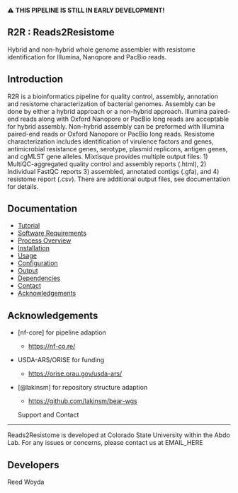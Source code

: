 :warning: **THIS PIPELINE IS STILL IN EARLY DEVELOPMENT!**

R2R : Reads2Resistome 
---------
Hybrid and non-hybrid whole genome assembler with resistome identification for Illumina, Nanopore and PacBio reads.

Introduction
------------
R2R is a bioinformatics pipeline for quality control, assembly, annotation and resistome characterization of bacterial genomes. Assembly can be done by either a hybrid approach or a non-hybrid approach. Illumina paired-end reads along with Oxford Nanopore or PacBio long reads are acceptable for hybrid assembly. Non-hybrid assembly can be preformed with Illumina paired-end reads or Oxford Nanopore or PacBio long reads. Resistome characterization includes identification of virulence factors and genes, antimicrobial resistance genes, serotype, plasmid replicons, antigen genes, and cgMLST gene alleles. Mixtisque provides multiple output files: 1) MultiQC-aggregated quality control and assembly reports (.html), 2) Individual FastQC reports 3) assembled, annotated contigs (.gfa), and 4) resistome report (.csv). There are additional output files, see documentation for details. 

Documentation
-------------
  - [Tutorial](https://github.com/BioRRW/Reads2Resistome/blob/master/docs/tutorial.md)
  - [Software Requirements](https://github.com/BioRRW/Reads2Resistome/blob/master/docs/requirements.md)
  - [Process Overview](https://github.com/BioRRW/Reads2Resistome/blob/master/docs/process.md)
  - [Installation](https://github.com/BioRRW/Reads2Resistome/blob/master/docs/installation.md)
  - [Usage](https://github.com/BioRRW/Reads2Resistome/blob/master/docs/usage.md)
  - [Configuration](https://github.com/BioRRW/Reads2Resistome/blob/master/docs/configuration.md)
  - [Output](https://github.com/BioRRW/Reads2Resistome/blob/master/docs/output.md)
  - [Dependencies](https://github.com/BioRRW/Reads2Resistome/blob/master/docs/dependencies.md)
  - [Contact](https://github.com/BioRRW/Reads2Resistome/blob/master/docs/contact.md)
  - [Acknowledgements](https://github.com/BioRRW/Reads2Resistome/blob/master/docs/acknowledgements.md)

Acknowledgements
----------------

- [nf-core] for pipeline adaption 
  - https://nf-co.re/
- USDA-ARS/ORISE for funding 
  - https://orise.orau.gov/usda-ars/
- [@lakinsm] for repository structure adaption
  - https://github.com/lakinsm/bear-wgs
  
  Support and Contact
-------------------
Reads2Resistome is developed at Colorado State University within the Abdo Lab.
For any issues or concerns, please contact us at EMAIL_HERE

Developers
----------
Reed Woyda 
